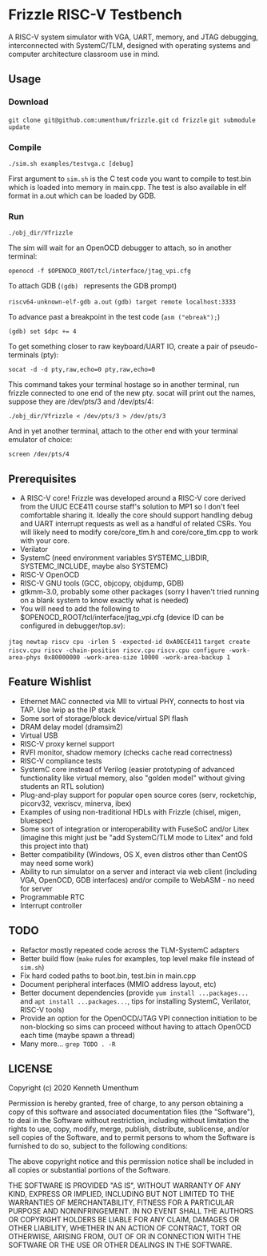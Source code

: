 # Frizzle RISC-V Testbench

A RISC-V system simulator with VGA, UART, memory, and JTAG debugging, interconnected with SystemC/TLM, designed with operating systems and computer architecture classroom use in mind.

## Usage

### Download

`git clone git@github.com:umenthum/frizzle.git`
`cd frizzle`
`git submodule update`

### Compile

`./sim.sh examples/testvga.c [debug]`

First argument to `sim.sh` is the C test code you want to compile to test.bin which is loaded into memory in main.cpp. The test is also available in elf format in a.out which can be loaded by GDB.

### Run

`./obj_dir/Vfrizzle`

The sim will wait for an OpenOCD debugger to attach, so in another terminal:

`openocd -f $OPENOCD_ROOT/tcl/interface/jtag_vpi.cfg`

To attach GDB (`(gdb) ` represents the GDB prompt)

`riscv64-unknown-elf-gdb a.out`
`(gdb) target remote localhost:3333`

To advance past a breakpoint in the test code (`asm ("ebreak");`)

`(gdb) set $dpc += 4`

To get something closer to raw keyboard/UART IO, create a pair of pseudo-terminals (pty):

`socat -d -d pty,raw,echo=0 pty,raw,echo=0`

This command takes your terminal hostage so in another terminal, run frizzle connected to one end of the new pty. socat will print out the names, suppose they are /dev/pts/3 and /dev/pts/4:

`./obj_dir/Vfrizzle < /dev/pts/3 > /dev/pts/3`

And in yet another terminal, attach to the other end with your terminal emulator of choice:

`screen /dev/pts/4`

## Prerequisites

* A RISC-V core! Frizzle was developed around a RISC-V core derived from the UIUC ECE411 course staff's solution to MP1 so I don't feel comfortable sharing it. Ideally the core should support handling debug and UART interrupt requests as well as a handful of related CSRs. You will likely need to modify core/core_tlm.h and core/core_tlm.cpp to work with your core.
* Verilator
* SystemC (need environment variables SYSTEMC_LIBDIR, SYSTEMC_INCLUDE, maybe also SYSTEMC)
* RISC-V OpenOCD
* RISC-V GNU tools (GCC, objcopy, objdump, GDB)
* gtkmm-3.0, probably some other packages (sorry I haven't tried running on a blank system to know exactly what is needed)
* You will need to add the following to $OPENOCD_ROOT/tcl/interface/jtag_vpi.cfg (device ID can be configured in debugger/top.sv):

`jtag newtap riscv cpu -irlen 5 -expected-id 0xA0ECE411`
`target create riscv.cpu riscv -chain-position riscv.cpu`
`riscv.cpu configure -work-area-phys 0x80000000 -work-area-size 10000 -work-area-backup 1`


## Feature Wishlist

* Ethernet MAC connected via MII to virtual PHY, connects to host via TAP. Use lwip as the IP stack
* Some sort of storage/block device/virtual SPI flash
* DRAM delay model (dramsim2)
* Virtual USB
* RISC-V proxy kernel support
* RVFI monitor, shadow memory (checks cache read correctness)
* RISC-V compliance tests
* SystemC core instead of Verilog (easier prototyping of advanced functionality like virtual memory, also "golden model" without giving students an RTL solution)
* Plug-and-play support for popular open source cores (serv, rocketchip, picorv32, vexriscv, minerva, ibex)
* Examples of using non-traditional HDLs with Frizzle (chisel, migen, bluespec)
* Some sort of integration or interoperability with FuseSoC and/or Litex (imagine this might just be "add SystemC/TLM mode to Litex" and fold this project into that)
* Better compatibility (Windows, OS X, even distros other than CentOS may need some work)
* Ability to run simulator on a server and interact via web client (including VGA, OpenOCD, GDB interfaces) and/or compile to WebASM - no need for server
* Programmable RTC
* Interrupt controller

## TODO

* Refactor mostly repeated code across the TLM-SystemC adapters
* Better build flow (`make` rules for examples, top level make file instead of `sim.sh`)
* Fix hard coded paths to boot.bin, test.bin in main.cpp
* Document peripheral interfaces (MMIO address layout, etc)
* Better document dependencies (provide `yum install ...packages...` and `apt install ...packages...`, tips for installing SystemC, Verilator, RISC-V tools)
* Provide an option for the OpenOCD/JTAG VPI connection initiation to be non-blocking so sims can proceed without having to attach OpenOCD each time (maybe spawn a thread)
* Many more... `grep TODO . -R`

## LICENSE

Copyright (c) 2020 Kenneth Umenthum

Permission is hereby granted, free of charge, to any person obtaining a copy
of this software and associated documentation files (the "Software"), to deal
in the Software without restriction, including without limitation the rights
to use, copy, modify, merge, publish, distribute, sublicense, and/or sell
copies of the Software, and to permit persons to whom the Software is
furnished to do so, subject to the following conditions:

The above copyright notice and this permission notice shall be included in all
copies or substantial portions of the Software.

THE SOFTWARE IS PROVIDED "AS IS", WITHOUT WARRANTY OF ANY KIND, EXPRESS OR
IMPLIED, INCLUDING BUT NOT LIMITED TO THE WARRANTIES OF MERCHANTABILITY,
FITNESS FOR A PARTICULAR PURPOSE AND NONINFRINGEMENT. IN NO EVENT SHALL THE
AUTHORS OR COPYRIGHT HOLDERS BE LIABLE FOR ANY CLAIM, DAMAGES OR OTHER
LIABILITY, WHETHER IN AN ACTION OF CONTRACT, TORT OR OTHERWISE, ARISING FROM,
OUT OF OR IN CONNECTION WITH THE SOFTWARE OR THE USE OR OTHER DEALINGS IN THE
SOFTWARE.

